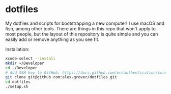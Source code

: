 # dotfiles

My dotfiles and scripts for bootstrapping a new computer! I use macOS and fish, among other tools. There are things in this repo that won't apply to most people, but the layout of this repository is quite simple and you can easily add or remove anything as you see fit.

Installation:

```bash
xcode-select --install
mkdir ~/Developer
cd ~/Developer
# Add SSH key to GitHub: https://docs.github.com/en/authentication/connecting-to-github-with-ssh/adding-a-new-ssh-key-to-your-github-account
git clone git@github.com:alex-grover/dotfiles.git
cd dotfiles
./setup.sh
```
